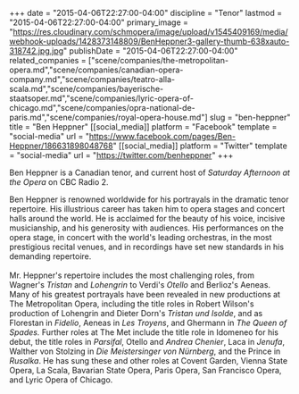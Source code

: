 +++
date = "2015-04-06T22:27:00-04:00"
discipline = "Tenor"
lastmod = "2015-04-06T22:27:00-04:00"
primary_image = "https://res.cloudinary.com/schmopera/image/upload/v1545409169/media/webhook-uploads/1428373148809/BenHeppner3-gallery-thumb-638xauto-318742.jpg.jpg"
publishDate = "2015-04-06T22:27:00-04:00"
related_companies = ["scene/companies/the-metropolitan-opera.md","scene/companies/canadian-opera-company.md","scene/companies/teatro-alla-scala.md","scene/companies/bayerische-staatsoper.md","scene/companies/lyric-opera-of-chicago.md","scene/companies/opra-national-de-paris.md","scene/companies/royal-opera-house.md"]
slug = "ben-heppner"
title = "Ben Heppner"
[[social_media]]
platform = "Facebook"
template = "social-media"
url = "https://www.facebook.com/pages/Ben-Heppner/186631898048768"
[[social_media]]
platform = "Twitter"
template = "social-media"
url = "https://twitter.com/benheppner"
+++

<p>
	Ben Heppner is a Canadian tenor, and current host of <em>Saturday Afternoon at the Opera</em> on CBC Radio 2.
</p>
<p>
	Ben Heppner is renowned worldwide for his portrayals in the dramatic tenor repertoire. His illustrious career has taken him to opera stages and concert halls around the world. He is acclaimed for the beauty of his voice, incisive musicianship, and his generosity with audiences. His performances on the opera stage, in concert with the world's leading orchestras, in the most prestigious recital venues, and in recordings have set new standards in his demanding repertoire.<br>
	<br>
	Mr. Heppner's repertoire includes the most challenging roles, from Wagner's <em>Tristan</em> and <em>Lohengrin</em> to Verdi's <em>Otello</em> and Berlioz's Ae<em></em>neas. Many of his greatest portrayals have been revealed in new productions at The Metropolitan Opera, including the title roles in Robert Wilson's production of Lohe<em></em>ngrin and Dieter Dorn's <em>Tristan und Isolde</em>, and as Florestan in <em>Fidelio</em>, Aeneas in <em>Les Troyens</em>, and Ghermann in <em>The Queen of Spades.</em> Further roles at The Met include the title role in Idomeneo for his debut, the title roles in <em>Parsifal</em>, Ot<em></em>ello and <em>Andrea Chenier</em>, Laca in <em>Jenufa</em>, Walther von Stolzing in <em>Die Meistersinger von Nürnberg</em>, and the Prince in <em>Rusalka</em>. He has sung these and other roles at Covent Garden, Vienna State Opera, La Scala, Bavarian State Opera, Paris Opera, San Francisco Opera, and Lyric Opera of Chicago.<br>
</p>
